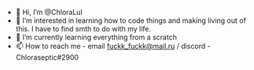 - 👋 Hi, I’m @ChloraLul
- 👀 I’m interested in learning how to code things and making living out of this. I have to find smth to do with my life.
- 🌱 I’m currently learning everything from a scratch
- 📫 How to reach me - email fuckk_fuckk@mail.ru / discord - Chloraseptic#2900

<!---
ChloraLul/ChloraLul is a ✨ special ✨ repository because its `README.md` (this file) appears on your GitHub profile.
You can click the Preview link to take a look at your changes.
--->
